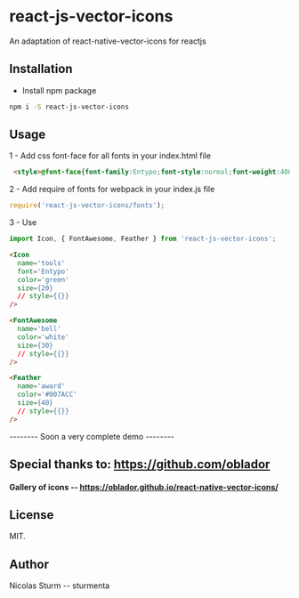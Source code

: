 # react-js-vector-icons
An adaptation of react-native-vector-icons for reactjs

## Installation
 - Install npm package

```sh
npm i -S react-js-vector-icons
```

## Usage

 1 - Add css font-face for all fonts in your index.html file

```html
 <style>@font-face{font-family:Entypo;font-style:normal;font-weight:400;src:url(fonts/Entypo.ttf) format('truetype')}@font-face{font-family:EvilIcons;font-style:normal;font-weight:400;src:url(fonts/EvilIcons.ttf) format('truetype')}@font-face{font-family:Feather;font-style:normal;font-weight:400;src:url(fonts/Feather.ttf) format('truetype')}@font-face{font-family:FontAwesome;font-style:normal;font-weight:400;src:url(fonts/FontAwesome.ttf) format('truetype')}@font-face{font-family:Foundation;font-style:normal;font-weight:400;src:url(fonts/Foundation.ttf) format('truetype')}@font-face{font-family:Ionicons;font-style:normal;font-weight:400;src:url(fonts/Ionicons.ttf) format('truetype')}@font-face{font-family:MaterialCommunityIcons;font-style:normal;font-weight:400;src:url(fonts/MaterialCommunityIcons.ttf) format('truetype')}@font-face{font-family:MaterialIcons;font-style:normal;font-weight:400;src:url(fonts/MaterialIcons.ttf) format('truetype')}@font-face{font-family:Octicons;font-style:normal;font-weight:400;src:url(fonts/Octicons.ttf) format('truetype')}@font-face{font-family:SimpleLineIcons;font-style:normal;font-weight:400;src:url(fonts/SimpleLineIcons.ttf) format('truetype')}@font-face{font-family:Zocial;font-style:normal;font-weight:400;src:url(fonts/Zocial.ttf) format('truetype')}</style>
```

2 - Add require of fonts for webpack in your index.js file

```javascript
require('react-js-vector-icons/fonts');
```

3 - Use

```javascript
import Icon, { FontAwesome, Feather } from 'react-js-vector-icons';
```
```html
<Icon 
  name='tools'
  font='Entypo'
  color='green'
  size={20}
  // style={{}}
/>

<FontAwesome 
  name='bell'
  color='white'
  size={30}
  // style={{}}
/>

<Feather 
  name='award'
  color='#007ACC'
  size={40}
  // style={{}}
/>
```
-------- Soon a very complete demo --------

## Special thanks to: https://github.com/oblador

#### Gallery of icons -- https://oblador.github.io/react-native-vector-icons/

## License

MIT.

## Author

Nicolas Sturm -- sturmenta